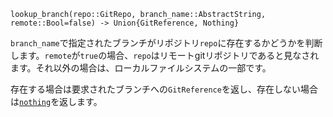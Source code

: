 ```
lookup_branch(repo::GitRepo, branch_name::AbstractString, remote::Bool=false) -> Union{GitReference, Nothing}
```

`branch_name`で指定されたブランチがリポジトリ`repo`に存在するかどうかを判断します。`remote`が`true`の場合、`repo`はリモートgitリポジトリであると見なされます。それ以外の場合は、ローカルファイルシステムの一部です。

存在する場合は要求されたブランチへの`GitReference`を返し、存在しない場合は[`nothing`](@ref)を返します。
